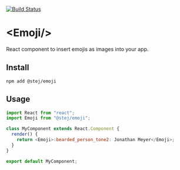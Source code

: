 [![Build Status](https://travis-ci.org/jonathan-meyer/emoji.svg?branch=master)](https://travis-ci.org/jonathan-meyer/emoji)

# &lt;Emoji/&gt;

React component to insert emojis as images into your app.

## Install

```
npm add @stej/emoji
```

## Usage

```js
import React from "react";
import Emoji from "@stej/emoji";

class MyComponent extends React.Component {
  render() {
    return <Emoji>:bearded_person_tone2: Jonathan Meyer</Emoji>;
  }
}

export default MyComponent;
```
